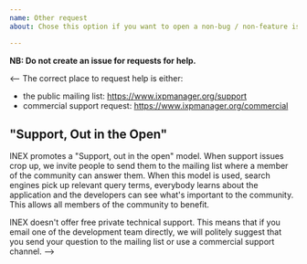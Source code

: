 ```yaml
---
name: Other request
about: Chose this option if you want to open a non-bug / non-feature issue

---
```


**NB: Do not create an issue for requests for help.**

<--
The correct place to request help is either:

* the public mailing list: https://www.ixpmanager.org/support
* commercial support request: https://www.ixpmanager.org/commercial

## "Support, Out in the Open"

INEX promotes a "Support, out in the open" model. When support issues crop up, we invite people to send them to the mailing list where a member of the community can answer them. When this model is used, search engines pick up relevant query terms, everybody learns about the application and the developers can see what's important to the community. This allows all members of the community to benefit.

INEX doesn't offer free private technical support. This means that if you email one of the development team directly, we will politely suggest that you send your question to the mailing list or use a commercial support channel. 
-->
